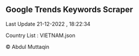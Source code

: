 

## Google Trends Keywords Scraper 
 
Last Update 21-12-2022 , 18:22:34

Country List :
VIETNAM.json



© Abdul Muttaqin 
